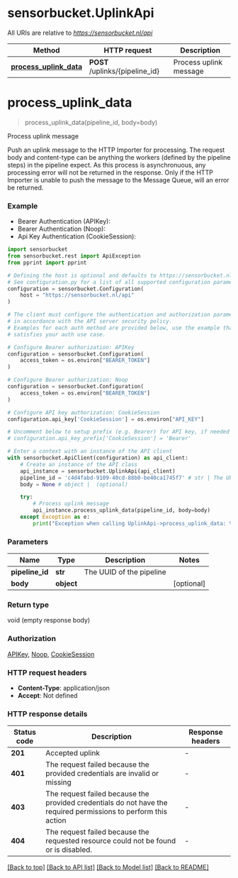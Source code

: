 # sensorbucket.UplinkApi

All URIs are relative to *https://sensorbucket.nl/api*

Method | HTTP request | Description
------------- | ------------- | -------------
[**process_uplink_data**](UplinkApi.md#process_uplink_data) | **POST** /uplinks/{pipeline_id} | Process uplink message


# **process_uplink_data**
> process_uplink_data(pipeline_id, body=body)

Process uplink message

Push an uplink message to the HTTP Importer for processing.  The request body and content-type can be anything the workers (defined by the pipeline steps) in the pipeline expect.  As this process is asynchronuous, any processing error will not be returned in the response. Only if the HTTP Importer is unable to push the message to the Message Queue, will an error be returned.  

### Example

* Bearer Authentication (APIKey):
* Bearer Authentication (Noop):
* Api Key Authentication (CookieSession):

```python
import sensorbucket
from sensorbucket.rest import ApiException
from pprint import pprint

# Defining the host is optional and defaults to https://sensorbucket.nl/api
# See configuration.py for a list of all supported configuration parameters.
configuration = sensorbucket.Configuration(
    host = "https://sensorbucket.nl/api"
)

# The client must configure the authentication and authorization parameters
# in accordance with the API server security policy.
# Examples for each auth method are provided below, use the example that
# satisfies your auth use case.

# Configure Bearer authorization: APIKey
configuration = sensorbucket.Configuration(
    access_token = os.environ["BEARER_TOKEN"]
)

# Configure Bearer authorization: Noop
configuration = sensorbucket.Configuration(
    access_token = os.environ["BEARER_TOKEN"]
)

# Configure API key authorization: CookieSession
configuration.api_key['CookieSession'] = os.environ["API_KEY"]

# Uncomment below to setup prefix (e.g. Bearer) for API key, if needed
# configuration.api_key_prefix['CookieSession'] = 'Bearer'

# Enter a context with an instance of the API client
with sensorbucket.ApiClient(configuration) as api_client:
    # Create an instance of the API class
    api_instance = sensorbucket.UplinkApi(api_client)
    pipeline_id = 'c4d4fabd-9109-40cd-88b0-be40ca1745f7' # str | The UUID of the pipeline
    body = None # object |  (optional)

    try:
        # Process uplink message
        api_instance.process_uplink_data(pipeline_id, body=body)
    except Exception as e:
        print("Exception when calling UplinkApi->process_uplink_data: %s\n" % e)
```



### Parameters


Name | Type | Description  | Notes
------------- | ------------- | ------------- | -------------
 **pipeline_id** | **str**| The UUID of the pipeline | 
 **body** | **object**|  | [optional] 

### Return type

void (empty response body)

### Authorization

[APIKey](../README.md#APIKey), [Noop](../README.md#Noop), [CookieSession](../README.md#CookieSession)

### HTTP request headers

 - **Content-Type**: application/json
 - **Accept**: Not defined

### HTTP response details

| Status code | Description | Response headers |
|-------------|-------------|------------------|
**201** | Accepted uplink |  -  |
**401** | The request failed because the provided credentials are invalid or missing |  -  |
**403** | The request failed because the provided credentials do not have the required permissions to perform this action |  -  |
**404** | The request failed because the requested resource could not be found or is disabled. |  -  |

[[Back to top]](#) [[Back to API list]](../README.md#documentation-for-api-endpoints) [[Back to Model list]](../README.md#documentation-for-models) [[Back to README]](../README.md)

